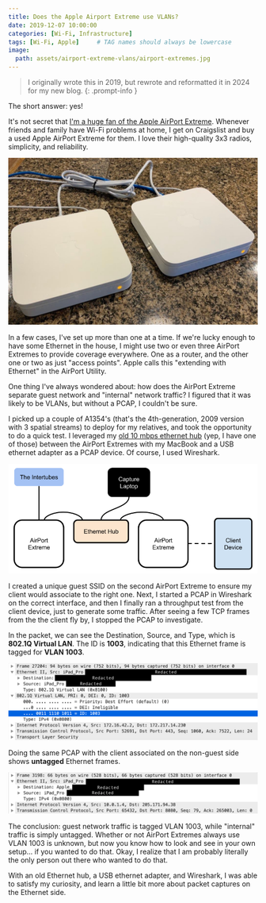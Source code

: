 ```yaml
---
title: Does the Apple Airport Extreme use VLANs?
date: 2019-12-07 10:00:00
categories: [Wi-Fi, Infrastructure]
tags: [Wi-Fi, Apple]     # TAG names should always be lowercase
image:
  path: assets/airport-extreme-vlans/airport-extremes.jpg
---
```


> I originally wrote this in 2019, but rewrote and reformatted it in 2024 for my new blog.
{: .prompt-info }

The short answer: yes!

It's not secret that [I'm a huge fan of the Apple AirPort Extreme](https://twitter.com/Potato_Fi/status/1203456043058991104). Whenever friends and family have Wi-Fi problems at home, I get on Craigslist and buy a used Apple AirPort Extreme for them. I love their high-quality 3x3 radios, simplicity, and reliability.

![](assets/airport-extreme-vlans/airport-extremes.jpg)

In a few cases, I've set up more than one at a time. If we're lucky enough to have some Ethernet in the house, I might use two or even three AirPort Extremes to provide coverage everywhere. One as a router, and the other one or two as just "access points". Apple calls this "extending with Ethernet" in the AirPort Utility.

One thing I've always wondered about: how does the AirPort Extreme separate guest network and "internal" network traffic? I figured that it was likely to be VLANs, but without a PCAP, I couldn't be sure.

I picked up a couple of A1354's (that's the 4th-generation, 2009 version with 3 spatial streams) to deploy for my relatives, and took the opportunity to do a quick test. I leveraged my [old 10 mbps ethernet hub](https://twitter.com/Potato_Fi/status/1203528003067596800) (yep, I have one of those) between the AirPort Extremes with my MacBook and a USB ethernet adapter as a PCAP device. Of course, I used Wireshark.

![](assets/airport-extreme-vlans/packet-capture-diagram.png)

I created a unique guest SSID on the second AirPort Extreme to ensure my client would associate to the right one. Next, I started a PCAP in Wireshark on the correct interface, and then I finally ran a throughput test from the client device, just to generate some traffic. After seeing a few TCP frames from the the client fly by, I stopped the PCAP to investigate.

In the packet, we can see the Destination, Source, and Type, which is **802.1Q Virtual LAN**. The ID is **1003**, indicating that this Ethernet frame is tagged for **VLAN 1003**.

![](assets/airport-extreme-vlans/guest.png)

Doing the same PCAP with the client associated on the non-guest side shows **untagged** Ethernet frames.

![](assets/airport-extreme-vlans/non-guest.png)

The conclusion: guest network traffic is tagged VLAN 1003, while "internal" traffic is simply untagged. Whether or not AirPort Extremes always use VLAN 1003 is unknown, but now you know how to look and see in your own setup... if you wanted to do that. Okay, I realize that I am probably literally the only person out there who wanted to do that.

With an old Ethernet hub, a USB ethernet adapter, and Wireshark, I was able to satisfy my curiosity, and learn a little bit more about packet captures on the Ethernet side.
